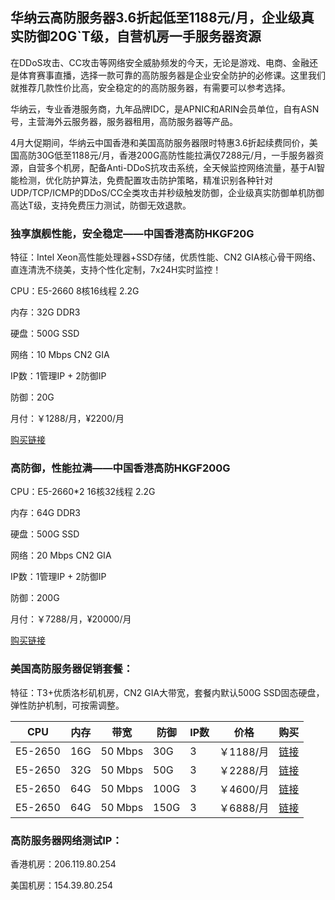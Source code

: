## 华纳云高防服务器3.6折起低至1188元/月，企业级真实防御20G`T级，自营机房一手服务器资源

在DDoS攻击、CC攻击等网络安全威胁频发的今天，无论是游戏、电商、金融还是体育赛事直播，选择一款可靠的高防服务器是企业安全防护的必修课。这里我们就推荐几款性价比高，安全稳定的的高防服务器，有需要可以参考选择。

华纳云，专业香港服务商，九年品牌IDC，是APNIC和ARIN会员单位，自有ASN号，主营海外云服务器，服务器租用，高防服务器等产品。

4月大促期间，华纳云中国香港和美国高防服务器限时特惠3.6折起续费同价，美国高防30G低至1188元/月，香港200G高防性能拉满仅7288元/月，一手服务器资源，自营多个机房，配备Anti-DDoS抗攻击系统，全天候监控网络流量，基于AI智能检测，优化防护算法，免费配置攻击防护策略，精准识别各种针对UDP/TCP/ICMP的DDoS/CC全类攻击并秒级触发防御，企业级真实防御单机防御高达T级，支持免费压力测试，防御无效退款。

### 独享旗舰性能，安全稳定——中国香港高防HKGF20G

特征：Intel Xeon高性能处理器+SSD存储，优质性能、CN2 GIA核心骨干网络、直连清洗不绕美，支持个性化定制，7x24H实时监控！

CPU：E5-2660  8核16线程 2.2G

内存：32G DDR3

硬盘：500G SSD

网络：10 Mbps CN2 GIA

IP数：1管理IP + 2防御IP

防御：20G

月付：￥1288/月，¥2200/月

[购买链接](https://www.hncloud.com)

### 高防御，性能拉满——中国香港高防HKGF200G

CPU：E5-2660*2  16核32线程 2.2G

内存：64G DDR3

硬盘：500G SSD

网络：20 Mbps CN2 GIA

IP数：1管理IP + 2防御IP

防御：200G

月付：￥7288/月，¥20000/月

[购买链接](https://www.hncloud.com)

### 美国高防服务器促销套餐：

特征：T3+优质洛杉矶机房，CN2 GIA大带宽，套餐内默认500G SSD固态硬盘，弹性防护机制，可按需调整。

| CPU    | 内存  | 带宽  | 防御     | IP数 | 价格       | 购买 | 
|--------|-------|-------|----------------|----------|------------|-----|
|E5-2650  |16G |  50 Mbps |30G | 3 | ￥1188/月   | [链接](https://www.hncloud.com)|
|E5-2650 |32G|  50 Mbps  |50G   | 3 |￥2288/月    |[链接](https://www.hncloud.com)|
|E5-2650|64G|  50 Mbps|100G | 3| ￥4600/月  |[链接](https://www.hncloud.com)|
|E5-2650 |64G|  50 Mbps  |150G   |3   | ￥6888/月   |[链接](https://www.hncloud.com)|



### 高防服务器网络测试IP：

香港机房：206.119.80.254

美国机房：154.39.80.254
